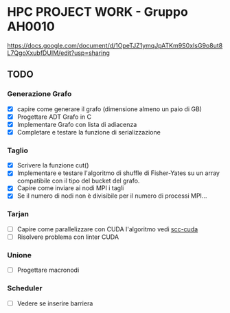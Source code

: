 # HPC PROJECT WORK - Gruppo AH0010

https://docs.google.com/document/d/1OpeTJZ1ymqJpATKm9S0xIsG9o8ut8L7QgoXxubfDUIM/edit?usp=sharing

## TODO
### Generazione Grafo
- [x] capire come generare il grafo (dimensione almeno un paio di GB)
- [x] Progettare ADT Grafo in C
- [x] Implementare Grafo con lista di adiacenza
- [x] Completare e testare la funzione di serializzazione

### Taglio
- [x] Scrivere la funzione cut()
- [x] Implementare e testare l'algoritmo di shuffle di Fisher-Yates su un array compatibile con il tipo del bucket del grafo.
- [x] Capire come inviare ai nodi MPI i tagli 
- [x] Se il numero di nodi non è divisibile per il numero di processi MPI...

### Tarjan
- [ ] Capire come parallelizzare con CUDA l'algoritmo vedi [scc-cuda](https://github.com/ShubhaniGupta/scc-cuda)
- [ ] Risolvere problema con linter CUDA

### Unione
- [ ] Progettare macronodi

### Scheduler
- [ ] Vedere se inserire barriera
